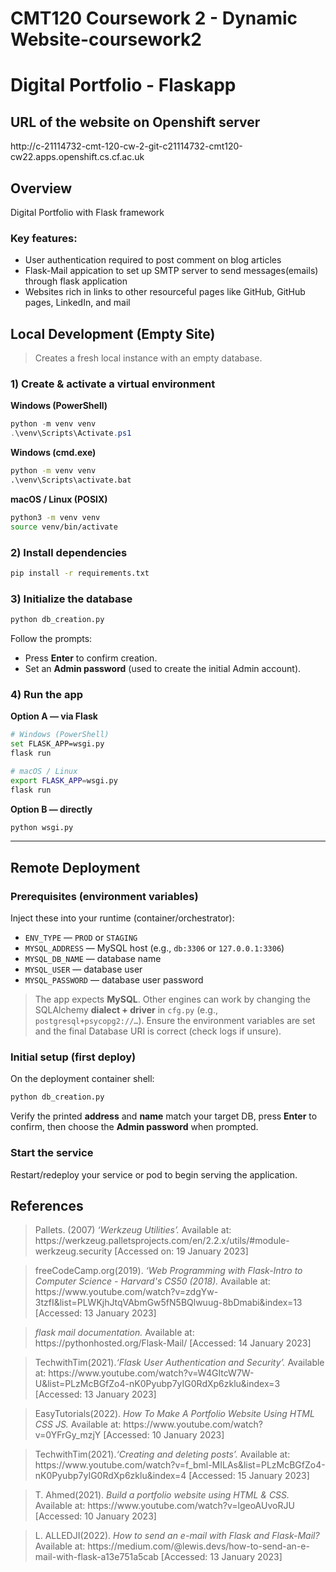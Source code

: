 # CMT120 Coursework 2 - Dynamic Website-coursework2
<h1>Digital Portfolio - Flaskapp</h1>


<h2>URL of the website on Openshift server</h2>
http://c-21114732-cmt-120-cw-2-git-c21114732-cmt120-cw22.apps.openshift.cs.cf.ac.uk

<h2>Overview</h2>
Digital Portfolio with Flask framework

<h3>Key features:</h3>
<ul>
<li>User authentication required to post comment on blog articles</li>
<li>Flask-Mail appication to set up SMTP server to send messages(emails) through flask application</li>
<li>Websites rich in links to other resourceful pages like GitHub, GitHub pages, LinkedIn, and mail</li>
</ul>

## Local Development (Empty Site)

> Creates a fresh local instance with an empty database.

### 1) Create & activate a virtual environment

**Windows (PowerShell)**
```powershell
python -m venv venv
.\venv\Scripts\Activate.ps1
````

**Windows (cmd.exe)**

```bat
python -m venv venv
.\venv\Scripts\activate.bat
```

**macOS / Linux (POSIX)**

```bash
python3 -m venv venv
source venv/bin/activate
```

### 2) Install dependencies

```bash
pip install -r requirements.txt
```

### 3) Initialize the database

```bash
python db_creation.py
```

Follow the prompts:

* Press **Enter** to confirm creation.
* Set an **Admin password** (used to create the initial Admin account).

### 4) Run the app

**Option A — via Flask**

```bash
# Windows (PowerShell)
set FLASK_APP=wsgi.py
flask run

# macOS / Linux
export FLASK_APP=wsgi.py
flask run
```

**Option B — directly**

```bash
python wsgi.py
```

---

## Remote Deployment

### Prerequisites (environment variables)

Inject these into your runtime (container/orchestrator):

* `ENV_TYPE` — `PROD` or `STAGING`
* `MYSQL_ADDRESS` — MySQL host (e.g., `db:3306` or `127.0.0.1:3306`)
* `MYSQL_DB_NAME` — database name
* `MYSQL_USER` — database user
* `MYSQL_PASSWORD` — database user password

> The app expects **MySQL**. Other engines can work by changing the SQLAlchemy **dialect + driver** in `cfg.py` (e.g., `postgresql+psycopg2://…`). Ensure the environment variables are set and the final Database URI is correct (check logs if unsure).

### Initial setup (first deploy)

On the deployment container shell:

```bash
python db_creation.py
```

Verify the printed **address** and **name** match your target DB, press **Enter** to confirm, then choose the **Admin password** when prompted.

### Start the service

Restart/redeploy your service or pod to begin serving the application.



<h2>References</h2>
<blockquote>Pallets. (2007)<i> ‘Werkzeug Utilities’. </i>Available at: https://werkzeug.palletsprojects.com/en/2.2.x/utils/#module-werkzeug.security [Accessed on: 19 January 2023]</blockquote>

<blockquote>freeCodeCamp.org(2019). <i>‘Web Programming with Flask-Intro to Computer Science - Harvard's CS50 (2018).</i> Available at: https://www.youtube.com/watch?v=zdgYw-3tzfI&list=PLWKjhJtqVAbmGw5fN5BQlwuug-8bDmabi&index=13 [Accessed: 13 January 2023]</blockquote>

<blockquote><i>flask mail documentation. </i>Available at: https://pythonhosted.org/Flask-Mail/ [Accessed: 14 January 2023]</blockquote>

<blockquote>TechwithTim(2021).<i>‘Flask User Authentication and Security’.</i> Available at: https://www.youtube.com/watch?v=W4GItcW7W-U&list=PLzMcBGfZo4-nK0Pyubp7yIG0RdXp6zklu&index=3 [Accessed: 13 January 2023]</blockquote>

<blockquote> EasyTutorials(2022). <i>How To Make A Portfolio Website Using HTML CSS JS.</i> Available at: https://www.youtube.com/watch?v=0YFrGy_mzjY [Accessed: 10 January 2023] </blockquote>

<blockquote>TechwithTim(2021).<i>‘Creating and deleting posts’.</i> Available at: https://www.youtube.com/watch?v=f_bml-MILAs&list=PLzMcBGfZo4-nK0Pyubp7yIG0RdXp6zklu&index=4 [Accessed: 15 January 2023]</blockquote>

<blockquote> T. Ahmed(2021).<i> Build a portfolio website using HTML & CSS.</i> Available at: https://www.youtube.com/watch?v=lgeoAUvoRJU [Accessed: 10 January 2023]</blockquote>

<blockquote> L. ALLEDJI(2022).<i> How to send an e-mail with Flask and Flask-Mail?</i> Available at: https://medium.com/@lewis.devs/how-to-send-an-e-mail-with-flask-a13e751a5cab  [Accessed: 13 January 2023]</blockquote>
